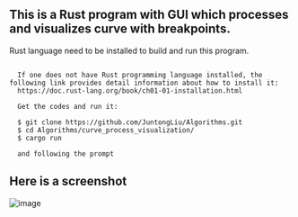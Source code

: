 
## This is a Rust program with GUI which processes and visualizes curve with breakpoints. 
Rust language need to be installed to build and run this program.
~~~

  If one does not have Rust programming language installed, the following link provides detail information about how to install it:
  https://doc.rust-lang.org/book/ch01-01-installation.html

  Get the codes and run it:

  $ git clone https://github.com/JuntongLiu/Algorithms.git
  $ cd Algorithms/curve_process_visualization/
  $ cargo run

  and following the prompt

~~~
## Here is a screenshot

![image](https://github.com/JuntongLiu/Algorithms/assets/49035076/8a3a987c-6c63-4147-b95a-b67e487dd783)
